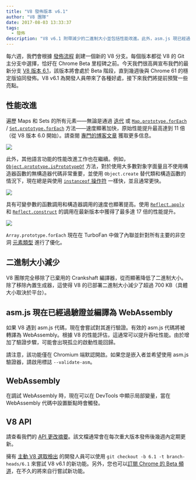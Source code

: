 ```yaml
---
title: "V8 發佈版本 v6.1"
author: "V8 團隊"
date: 2017-08-03 13:33:37
tags:
  - 發佈
description: "V8 v6.1 附帶減少的二進制大小並包括性能改進。此外，asm.js 現已經過驗證並編譯為 WebAssembly。"
---
```

每六週，我們會根據 [發佈流程](/docs/release-process) 創建一個新的 V8 分支。每個版本都從 V8 的 Git 主分支中選擇，恰好在 Chrome Beta 里程碑之前。今天我們很高興宣布我們的最新分支 [V8 版本 6.1](https://chromium.googlesource.com/v8/v8.git/+log/branch-heads/6.1)，該版本將會處於 Beta 階段，直到幾週後與 Chrome 61 的穩定版協同發佈。V8 v6.1 為開發人員帶來了各種好處，接下來我們將提前預覽一些亮點。

<!--truncate-->
## 性能改進

遍歷 Maps 和 Sets 的所有元素——無論是通過 [迭代](http://exploringjs.com/es6/ch_iteration.html) 或 [`Map.prototype.forEach`](https://developer.mozilla.org/en-US/docs/Web/JavaScript/Reference/Global_Objects/Map/forEach) / [`Set.prototype.forEach`](https://developer.mozilla.org/en-US/docs/Web/JavaScript/Reference/Global_Objects/Set/forEach) 方法——速度顯著加快，原始性能提升最高達到 11 倍（從 V8 版本 6.0 開始）。請查閱 [專門的博客文章](https://benediktmeurer.de/2017/07/14/faster-collection-iterators/) 獲取更多信息。

![](/_img/v8-release-61/iterating-collections.svg)

此外，其他語言功能的性能改進工作也在繼續。例如，[`Object.prototype.isPrototypeOf`](https://developer.mozilla.org/en-US/docs/Web/JavaScript/Reference/Global_Objects/Object/isPrototypeOf) 方法，對於使用大多數對象字面量且不使用構造器函數的無構造器代碼非常重要，並使用 `Object.create` 替代類和構造函數的情況下，現在總是與使用 [`instanceof` 操作符](https://developer.mozilla.org/en-US/docs/Web/JavaScript/Reference/Operators/instanceof) 一樣快，並且通常更快。

![](/_img/v8-release-61/checking-prototype.svg)

具有可變參數的函數調用和構造器調用的速度也顯著提高。使用 [`Reflect.apply`](https://developer.mozilla.org/en-US/docs/Web/JavaScript/Reference/Global_Objects/Reflect/apply) 和 [`Reflect.construct`](https://developer.mozilla.org/en-US/docs/Web/JavaScript/Reference/Global_Objects/Reflect/construct) 的調用在最新版本中獲得了最多達 17 倍的性能提升。

![](/_img/v8-release-61/call-construct.svg)

`Array.prototype.forEach` 現在在 TurboFan 中做了內聯並針對所有主要的非空洞 [元素類型](/blog/elements-kinds) 進行了優化。

## 二進制大小減少

V8 團隊完全移除了已棄用的 Crankshaft 編譯器，從而顯著降低了二進制大小。除了移除內置生成器，這使得 V8 的已部署二進制大小減少了超過 700 KB（具體大小取決於平台）。

## asm.js 現在已經過驗證並編譯為 WebAssembly

如果 V8 遇到 asm.js 代碼，現在會嘗試對其進行驗證。有效的 asm.js 代碼將被轉譯為 WebAssembly。根據 V8 的性能評估，這通常可以提升吞吐性能。由於增加了驗證步驟，可能會出現孤立的啟動性能回歸。

請注意，該功能僅在 Chromium 端默認開啟。如果您是嵌入者並希望使用 asm.js 驗證器，請啟用標誌 `--validate-asm`。

## WebAssembly

在調試 WebAssembly 時，現在可以在 DevTools 中顯示局部變量，當在 WebAssembly 代碼中設置斷點時會觸發。

## V8 API

請查看我們的 [API 更改摘要](https://docs.google.com/document/d/1g8JFi8T_oAE_7uAri7Njtig7fKaPDfotU6huOa1alds/edit)。該文檔通常會在每次重大版本發佈後幾週內定期更新。

擁有 [主動 V8 選取檢出](/docs/source-code#using-git) 的開發人員可以使用 `git checkout -b 6.1 -t branch-heads/6.1` 來嘗試 V8 v6.1 的新功能。另外，您也可以[訂閱 Chrome 的 Beta 頻道](https://www.google.com/chrome/browser/beta.html)，在不久的將來自行嘗試新功能。
